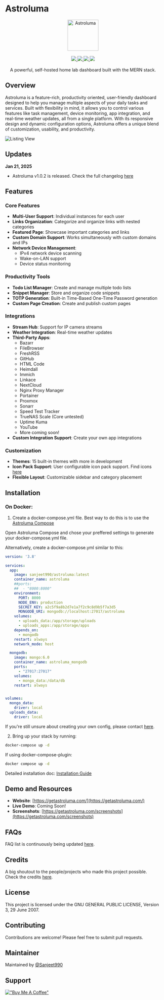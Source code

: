 # Astroluma

<p align="center">
        <img src="https://getastroluma.com/img/logo.svg" alt="Astroluma" width="100" />
        <br /><br />
        <a href="https://github.com/Sanjeet990/Astroluma/releases">
          <img src="https://img.shields.io/badge/version-1.0.1-blue?style=for-the-badge" />
        </a>
        <a href="https://hub.docker.com/r/sanjeet990/astroluma">
          <img src="https://img.shields.io/docker/pulls/sanjeet990/astroluma?style=for-the-badge&logo=docker" />
        </a>
        <a href="https://github.com/Sanjeet990">
          <img src="https://img.shields.io/github/stars/Sanjeet990/Astroluma?style=for-the-badge&logo=github" />
        </a>
        <a href="https://github.com/Sanjeet990/Astroluma/blob/main/LICENSE">
          <img src="https://img.shields.io/github/license/Sanjeet990/Astroluma?style=for-the-badge" />
        </a>
        <br /><br />
A powerful, self-hosted home lab dashboard built with the MERN stack.

</p>

## Overview

Astroluma is a feature-rich, productivity oriented, user-friendly dashboard designed to help you manage multiple aspects of your daily tasks and services. Built with flexibility in mind, it allows you to control various features like task management, device monitoring, app integration, and real-time weather updates, all from a single platform. With its responsive design and dynamic configuration options, Astroluma offers a unique blend of customization, usability, and productivity.

![Listing View](https://getastroluma.com/ss/01-home-featured.png)

## Updates

**Jan 21, 2025**
- Astroluma v1.0.2 is released. Check the full changelog [here](https://github.com/Sanjeet990/Astroluma/releases)

## Features

### Core Features
- **Multi-User Support**: Individual instances for each user
- **Links Organization**: Categorize and organize links with nested categories
- **Featured Page**: Showcase important categories and links
- **Custom Domain Support**: Works simultaneously with custom domains and IPs
- **Network Device Management**: 
  - IPv4 network device scanning
  - Wake-on-LAN support
  - Device status monitoring

### Productivity Tools
- **Todo List Manager**: Create and manage multiple todo lists
- **Snippet Manager**: Store and organize code snippets
- **TOTP Generation**: Built-in Time-Based One-Time Password generation
- **Custom Page Creation**: Create and publish custom pages

### Integrations
- **Stream Hub**: Support for IP camera streams
- **Weather Integration**: Real-time weather updates
- **Third-Party Apps**: 
  - Bazarr
  - FileBrowser
  - FreshRSS
  - GitHub
  - HTML Code
  - Heimdall
  - Immich
  - Linkace
  - NextCloud
  - Nginx Proxy Manager
  - Portainer
  - Proxmox
  - Sonarr
  - Speed Test Tracker
  - TrueNAS Scale (Core untested)
  - Uptime Kuma
  - YouTube
  - More coming soon!
- **Custom Integration Support**: Create your own app integrations

### Customization
- **Themes**: 15 built-in themes with more in development
- **Icon Pack Support**: User configurable icon pack support. Find icons [here](https://getastroluma.com/icons)
- **Flexible Layout**: Customizable sidebar and category placement

## Installation

### On Docker:

1. Create a docker-compose.yml file. Best way to do this is to use the [Astroluma Compose](https://getastroluma.com/compose)

Open Astroluma Compose and chose your preffered settings to generate your docker-compose.yml file.

Alternatively, create a docker-compose.yml similar to this:

```yml title="docker-compose.yml"
version: '3.8'

services:
  app:
    image: sanjeet990/astroluma:latest
    container_name: astroluma
    ##ports:
    ##  - "8000:8000"
    environment:
      PORT: 8000
      NODE_ENV: production
      SECRET_KEY: a2c5f9a8b2d7e1a7f2c9c8d9b5f7a3d5
      MONGODB_URI: mongodb://localhost:27017/astroluma
    volumes:
      - uploads_data:/app/storage/uploads
      - uploads_apps:/app/storage/apps
    depends_on:
      - mongodb
    restart: always
    network_mode: host

  mongodb:
    image: mongo:6.0
    container_name: astroluma_mongodb
    ports:
      - "27017:27017"
    volumes:
      - mongo_data:/data/db
    restart: always


volumes:
  mongo_data:
    driver: local
  uploads_data:
    driver: local

```

If you're still unsure about creating your own config, please contact [here](https://getastroluma.com/contact).

2. Bring up your stack by running:

```bash 
docker-compose up -d
```
If using docker-compose-plugin:

```bash 
docker compose up -d
```

Detailed installation doc: [Installation Guide](https://getastroluma.com/docs/getting-started/installation/)

## Demo and Resources

- **Website**: [https://getastroluma.com/](https://getastroluma.com/)
- **Live Demo**: Coming Soon!
- **Screenshots**: [https://getastroluma.com/screenshots](https://getastroluma.com/screenshots)

## FAQs

FAQ list is continuously being updated [here](https://getastroluma.com/faqs).

## Credits

A big shoutout to the people/projects who made this project possible. Check the credits [here](https://getastroluma.com/credits).

## License

This project is licensed under the GNU GENERAL PUBLIC LICENSE, Version 3, 29 June 2007.

## Contributing

Contributions are welcome! Please feel free to submit pull requests.

## Maintainer

Maintained by [@Sanjeet990](https://github.com/Sanjeet990)

## Support

[!["Buy Me A Coffee"](https://www.buymeacoffee.com/assets/img/custom_images/orange_img.png)](https://www.buymeacoffee.com/sanjeet990)
